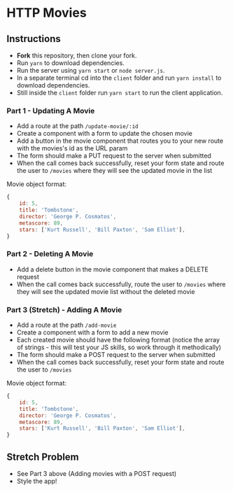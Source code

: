# HTTP Movies

## Instructions

-   **Fork** this repository, then clone your fork.
-   Run `yarn` to download dependencies.
-   Run the server using `yarn start` or `node server.js`.
-   In a separate terminal cd into the `client` folder and run `yarn install` to download dependencies.
-   Still inside the `client` folder run `yarn start` to run the client application.

### Part 1 - Updating A Movie

-   Add a route at the path `/update-movie/:id`
-   Create a component with a form to update the chosen movie
-   Add a button in the movie component that routes you to your new route with the movies's id as the URL param
-   The form should make a PUT request to the server when submitted
-   When the call comes back successfully, reset your form state and route the user to `/movies` where they will see the updated movie in the list

Movie object format:

```js
{
    id: 5,
    title: 'Tombstone',
    director: 'George P. Cosmatos',
    metascore: 89,
    stars: ['Kurt Russell', 'Bill Paxton', 'Sam Elliot'],
}
```

### Part 2 - Deleting A Movie

-   Add a delete button in the movie component that makes a DELETE request
-   When the call comes back successfully, route the user to `/movies` where they will see the updated movie list without the deleted movie

### Part 3 (Stretch) - Adding A Movie

-   Add a route at the path `/add-movie`
-   Create a component with a form to add a new movie
-   Each created movie should have the following format (notice the array of strings - this will test your JS skills, so work through it methodically)
-   The form should make a POST request to the server when submitted
-   When the call comes back successfully, reset your form state and route the user to `/movies`

Movie object format:

```js
{
    id: 5,
    title: 'Tombstone',
    director: 'George P. Cosmatos',
    metascore: 89,
    stars: ['Kurt Russell', 'Bill Paxton', 'Sam Elliot'],
}
```

## Stretch Problem

-   See Part 3 above (Adding movies with a POST request)
-   Style the app!
